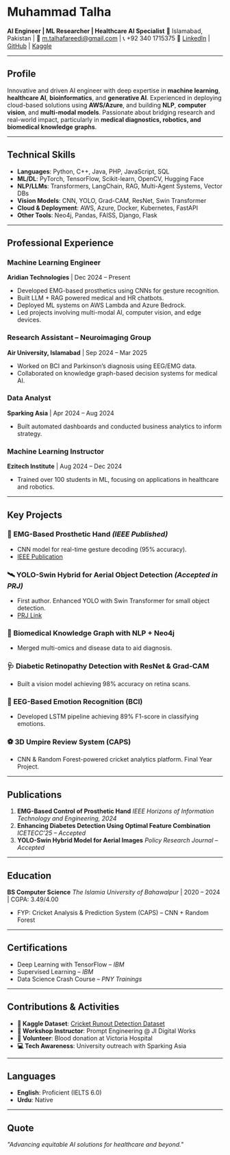 # **Muhammad Talha**

**AI Engineer | ML Researcher | Healthcare AI Specialist**
📍 Islamabad, Pakistan | 📧 [m.talhafareedi@gmail.com](mailto:m.talhafareedi@gmail.com) | 📞 +92 340 1715375
🔗 [LinkedIn](https://www.linkedin.com/in/talha-fareedi/) | [GitHub](https://github.com/TalhaFaredi) | [Kaggle](https://www.kaggle.com/talhafareedi)

---

## **Profile**

Innovative and driven AI engineer with deep expertise in **machine learning**, **healthcare AI**, **bioinformatics**, and **generative AI**. Experienced in deploying cloud-based solutions using **AWS/Azure**, and building **NLP**, **computer vision**, and **multi-modal models**. Passionate about bridging research and real-world impact, particularly in **medical diagnostics, robotics, and biomedical knowledge graphs**.

---

## **Technical Skills**

* **Languages**: Python, C++, Java, PHP, JavaScript, SQL
* **ML/DL**: PyTorch, TensorFlow, Scikit-learn, OpenCV, Hugging Face
* **NLP/LLMs**: Transformers, LangChain, RAG, Multi-Agent Systems, Vector DBs
* **Vision Models**: CNN, YOLO, Grad-CAM, ResNet, Swin Transformer
* **Cloud & Deployment**: AWS, Azure, Docker, Kubernetes, FastAPI
* **Other Tools**: Neo4j, Pandas, FAISS, Django, Flask

---

## **Professional Experience**

### **Machine Learning Engineer**

**Aridian Technologies** | Dec 2024 – Present

* Developed EMG-based prosthetics using CNNs for gesture recognition.
* Built LLM + RAG powered medical and HR chatbots.
* Deployed ML systems on AWS Lambda and Azure Bedrock.
* Led projects involving multi-modal AI, computer vision, and edge devices.

### **Research Assistant – Neuroimaging Group**

**Air University, Islamabad** | Sep 2024 – Mar 2025

* Worked on BCI and Parkinson’s diagnosis using EEG/EMG data.
* Collaborated on knowledge graph-based decision systems for medical AI.

### **Data Analyst**

**Sparking Asia** | Apr 2024 – Aug 2024

* Built automated dashboards and conducted business analytics to inform strategy.

### **Machine Learning Instructor**

**Ezitech Institute** | Aug 2024 – Dec 2024

* Trained over 100 students in ML, focusing on applications in healthcare and robotics.

---

## **Key Projects**

### **🧠 EMG-Based Prosthetic Hand** *(IEEE Published)*

* CNN model for real-time gesture decoding (95% accuracy).
* [IEEE Publication](https://ieeexplore.ieee.org/document/10777219)

### **🛰️ YOLO-Swin Hybrid for Aerial Object Detection** *(Accepted in PRJ)*

* First author. Enhanced YOLO with Swin Transformer for small object detection.
* [PRJ Link](https://theprj.org/index.php/1/article/view/705/718)

### **🧬 Biomedical Knowledge Graph with NLP + Neo4j**

* Merged multi-omics and disease data to aid diagnosis.

### **🩺 Diabetic Retinopathy Detection with ResNet & Grad-CAM**

* Built a vision model achieving 98% accuracy on retina scans.

### **🧠 EEG-Based Emotion Recognition (BCI)**

* Developed LSTM pipeline achieving 89% F1-score in classifying emotions.

### **⚽ 3D Umpire Review System (CAPS)**

* CNN & Random Forest-powered cricket analytics platform. Final Year Project.

---

## **Publications**

1. **EMG-Based Control of Prosthetic Hand**
   *IEEE Horizons of Information Technology and Engineering, 2024*
2. **Enhancing Diabetes Detection Using Optimal Feature Combination**
   *ICETECC’25 – Accepted*
3. **YOLO-Swin Hybrid Model for Aerial Images**
   *Policy Research Journal – Accepted*

---

## **Education**

**BS Computer Science**
*The Islamia University of Bahawalpur* | 2020 – 2024 | CGPA: 3.49/4.00

* FYP: Cricket Analysis & Prediction System (CAPS) – CNN + Random Forest

---

## **Certifications**

* Deep Learning with TensorFlow – *IBM*
* Supervised Learning – *IBM*
* Data Science Crash Course – *PNY Trainings*

---

## **Contributions & Activities**

* **🏏 Kaggle Dataset**: [Cricket Runout Detection Dataset](https://www.kaggle.com/datasets/talhafareedi/cricket-runout-and-not-runout-images-dataset)
* **🎤 Workshop Instructor**: Prompt Engineering @ JI Digital Works
* **💉 Volunteer**: Blood donation at Victoria Hospital
* **💻 Tech Awareness**: University outreach with Sparking Asia

---

## **Languages**

* **English**: Proficient (IELTS 6.0)
* **Urdu**: Native

---

## **Quote**

*"Advancing equitable AI solutions for healthcare and beyond."*

